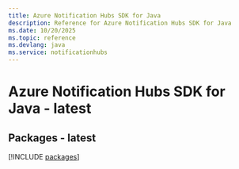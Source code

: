 ```yaml
---
title: Azure Notification Hubs SDK for Java
description: Reference for Azure Notification Hubs SDK for Java
ms.date: 10/20/2025
ms.topic: reference
ms.devlang: java
ms.service: notificationhubs
---
```

# Azure Notification Hubs SDK for Java - latest
## Packages - latest
[!INCLUDE [packages](notification-hubs-index.md)]